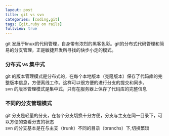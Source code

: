 ```yaml
---
layout: post
title: git vs svn
categories: [coding,git]
tags: [git,ruby on rails]
fullview: true
---
```

git 发展于linux的代码管理，自身带有浓烈的黑客色彩。git的分布式代码管理和简易的分支管理，正是敏捷开发所寻找的快步小走的模式。

### 分布式 vs 集中式
 
git 的版本管理模式是分布式的，在每个本地版本（克隆版本）保存了代码库的完整版本信息，方便离线工作。这样可以很方便的进行分支的提交和同步。     
svn 的版本管理模式是集中式，只有在服务器上保存了代码库的完整信息

### 不同的分支管理模式
git 分支是轻量的分支，在各个分支切换十分方便，分支与主支在同一目录下，可以方便的查看分支的状态    
svn 的分支基本是在与主支（trunk）不同的目录（branchs）下,切换繁琐

